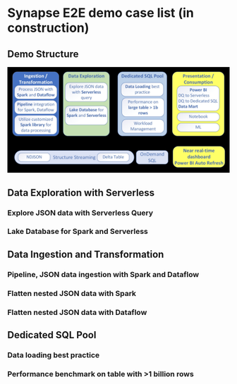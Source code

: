 # Synapse E2E demo case list (in construction)

## Demo Structure
![Demo Structure](/docs/images/demo_structure.jpg)
## Data Exploration with Serverless
### Explore JSON data with Serverless Query
### Lake Database for Spark and Serverless
## Data Ingestion and Transformation
### Pipeline, JSON data ingestion with Spark and Dataflow
### Flatten nested JSON data with Spark 
### Flatten nested JSON data with Dataflow
## Dedicated SQL Pool 
### Data loading best practice
### Performance benchmark on table with >1 billion rows
